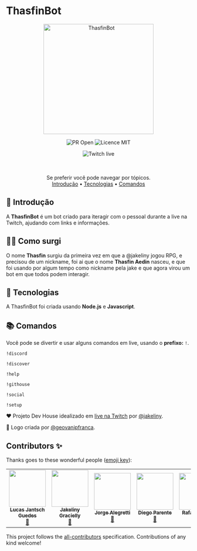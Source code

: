 # ThasfinBot

<div align="center">
    <img src="https://user-images.githubusercontent.com/50425715/115100336-53421700-9f12-11eb-8f23-903ef43ed467.png" alt="ThasfinBot" width=300/>
</div>

<p align="center">
    <img src="https://img.shields.io/badge/PR-Welcome-brightgreen" alt="PR Open"/>
    <img src="https://img.shields.io/badge/Licence-MIT-brightgreen" alt="Licence MIT"/>
</p>

<div align="center">
    <img src="https://img.shields.io/twitch/status/jakeliny" alt="Twitch live">
</div>

<br />
<br />

<p align="center">
Se preferir você pode navegar por tópicos. <br/>
    <a href="#-introdução">Introdução</a> •
    <a href="#-tecnologias">Tecnologias</a> •
    <a href="#-comandos">Comandos</a>
</p>

## 🎉 Introdução

A **ThasfinBot** é um bot criado para iteragir com o pessoal durante a live na Twitch, ajudando com links e informações.

## 🙆‍♀️ Como surgi

O nome **Thasfin** surgiu da primeira vez em que a @jakeliny jogou RPG, e precisou de um nickname, foi ai que o nome **Thasfin Aedin** nasceu, e que foi usando por algum tempo como nickname pela jake e que agora virou um bot em que todos podem interagir.

## 🚀 Tecnologias

A ThasfinBot foi criada usando **Node.js** e **Javascript**.

## 📚 Comandos

Você pode se divertir e usar alguns comandos em live, usando o **prefixo:** `!`.

```
!discord

!discover

!help

!githouse

!social
   
!setup
```


❤️ Projeto Dev House idealizado em [live na Twitch](https://twitch.com/jakeliny) por [@jakeliny](https://github.com/jakeliny).

💜 Logo criada por [@geovanipfranca](https://github.com/geovanipfranca).

## Contributors ✨

Thanks goes to these wonderful people ([emoji key](https://allcontributors.org/docs/en/emoji-key)):

<!-- ALL-CONTRIBUTORS-LIST:START - Do not remove or modify this section -->
<!-- prettier-ignore-start -->
<!-- markdownlint-disable -->
<table>
  <tr>
    <td align="center"><a href="https://github.com/DevRadhy"><img src="https://avatars.githubusercontent.com/u/50425715?v=4?s=100" width="100px;" alt=""/><br /><sub><b>Lucas Jantsch Guedes</b></sub></a><br /><a href="#maintenance-DevRadhy" title="Maintenance">🚧</a></td>
    <td align="center"><a href="http://jakeliny.com.br"><img src="https://avatars.githubusercontent.com/u/17316392?v=4?s=100" width="100px;" alt=""/><br /><sub><b>Jakeliny Gracielly</b></sub></a><br /><a href="#maintenance-jakeliny" title="Maintenance">🚧</a></td>
    <td align="center"><a href="https://github.com/jorge-lba"><img src="https://avatars.githubusercontent.com/u/56704254?v=4?s=100" width="100px;" alt=""/><br /><sub><b>Jorge Alegretti</b></sub></a><br /><a href="#maintenance-jorge-lba" title="Maintenance">🚧</a></td>
    <td align="center"><a href="http://www.linkedin.com/in/diego-parente-56358998"><img src="https://avatars.githubusercontent.com/u/7936432?v=4?s=100" width="100px;" alt=""/><br /><sub><b>Diego Parente</b></sub></a><br /><a href="#maintenance-diegosparente" title="Maintenance">🚧</a></td>
    <td align="center"><a href="https://github.com/rafaelnq"><img src="https://avatars.githubusercontent.com/u/80119382?v=4?s=100" width="100px;" alt=""/><br /><sub><b>Rafael Nobre</b></sub></a><br /><a href="#maintenance-rafaelnq" title="Maintenance">🚧</a></td>
    <td align="center"><a href="http://geovani.dev"><img src="https://avatars.githubusercontent.com/u/31046316?v=4?s=100" width="100px;" alt=""/><br /><sub><b>Geovani França</b></sub></a><br /><a href="#maintenance-geovanipfranca" title="Maintenance">🚧</a></td>
  </tr>
</table>

<!-- markdownlint-restore -->
<!-- prettier-ignore-end -->

<!-- ALL-CONTRIBUTORS-LIST:END -->

This project follows the [all-contributors](https://github.com/all-contributors/all-contributors) specification. Contributions of any kind welcome!
